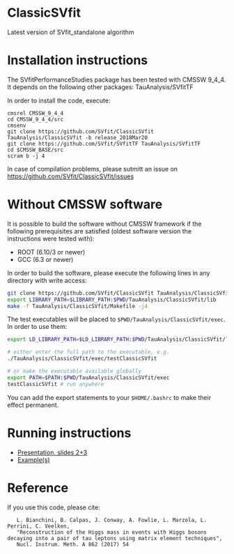 # ClassicSVfit
Latest version of SVfit_standalone algorithm

# Installation instructions
The SVfitPerformanceStudies package has been tested with CMSSW 9_4_4.
It depends on the following other packages:
	TauAnalysis/SVfitTF

In order to install the code, execute:

```
cmsrel CMSSW_9_4_4
cd CMSSW_9_4_4/src
cmsenv
git clone https://github.com/SVfit/ClassicSVfit TauAnalysis/ClassicSVfit -b release_2018Mar20
git clone https://github.com/SVfit/SVfitTF TauAnalysis/SVfitTF
cd $CMSSW_BASE/src
scram b -j 4
```

In case of compilation problems, please sutmitt an issue on
https://github.com/SVfit/ClassicSVfit/issues

# Without CMSSW software

It is possible to build the software without CMSSW framework if the following prerequisites are satisfied (oldest software version the instructions were tested with):
- ROOT (6.10/3 or newer)
- GCC (6.3 or newer)

In order to build the software, please execute the following lines in any directory with write access:
```bash
git clone https://github.com/SVfit/ClassicSVfit TauAnalysis/ClassicSVfit
export LIBRARY_PATH=$LIBRARY_PATH:$PWD/TauAnalysis/ClassicSVfit/lib
make -f TauAnalysis/ClassicSVfit/Makefile -j4
```

The test executables will be placed to `$PWD/TauAnalysis/ClassicSVfit/exec`. In order to use them:
```bash
export LD_LIBRARY_PATH=$LD_LIBRARY_PATH:$PWD/TauAnalysis/ClassicSVfit/lib

# either enter the full path to the executable, e.g.
./TauAnalysis/ClassicSVfit/exec/testClassicSVfit

# or make the executable available globally
export PATH=$PATH:$PWD/TauAnalysis/ClassicSVfit/exec
testClassicSVfit # run anywhere
```
You can add the export statements to your `$HOME/.bashrc` to make their effect permanent.

# Running instructions

- [Presentation, slides 2+3](https://indico.cern.ch/event/684622/contributions/2807248/attachments/1575090/2487044/presentation_tmuller.pdf)
- [Example(s)](https://github.com/SVfit/ClassicSVfit/blob/master/bin/testClassicSVfit.cc)

# Reference

If you use this code, please cite:                                                                                                    
```
   L. Bianchini, B. Calpas, J. Conway, A. Fowlie, L. Marzola, L. Perrini, C. Veelken,                                                  
   "Reconstruction of the Higgs mass in events with Higgs bosons decaying into a pair of tau leptons using matrix element techniques", 
   Nucl. Instrum. Meth. A 862 (2017) 54                                                                                                
```
